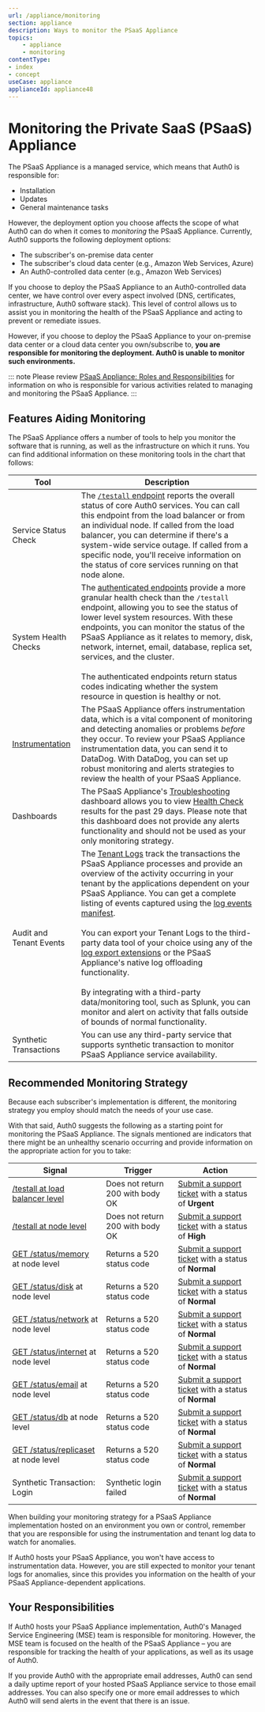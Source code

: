 ```yaml
---
url: /appliance/monitoring
section: appliance
description: Ways to monitor the PSaaS Appliance
topics:
    - appliance
    - monitoring
contentType:
- index
- concept
useCase: appliance
applianceId: appliance48
---
```


# Monitoring the Private SaaS (PSaaS) Appliance

The PSaaS Appliance is a managed service, which means that Auth0 is responsible for:

* Installation
* Updates
* General maintenance tasks

However, the deployment option you choose affects the scope of what Auth0 can do when it comes to *monitoring* the PSaaS Appliance. Currently, Auth0 supports the following deployment options:

* The subscriber's on-premise data center
* The subscriber's cloud data center (e.g., Amazon Web Services, Azure)
* An Auth0-controlled data center (e.g., Amazon Web Services)

If you choose to deploy the PSaaS Appliance to an Auth0-controlled data center, we have control over every aspect involved (DNS, certificates, infrastructure, Auth0 software stack). This level of control allows us to assist you in monitoring the health of the PSaaS Appliance and acting to prevent or remediate issues.

However, if you choose to deploy the PSaaS Appliance to your on-premise data center or a cloud data center you own/subscribe to, **you are responsible for monitoring the deployment. Auth0 is unable to monitor such environments.**

::: note
Please review [PSaaS Appliance: Roles and Responsibilities](https://auth0.com/docs/appliance/raci) for information on who is responsible for various activities related to managing and monitoring the PSaaS Appliance.
:::

## Features Aiding Monitoring

The PSaaS Appliance offers a number of tools to help you monitor the software that is running, as well as the infrastructure on which it runs. You can find additional information on these monitoring tools in the chart that follows:

| Tool | Description |
| - | - |
| Service Status Check | The [`/testall` endpoint](/appliance/monitoring/testall) reports the overall status of core Auth0 services. You can call this endpoint from the load balancer or from an individual node. If called from the load balancer, you can determine if there's a system-wide service outage. If called from a specific node, you'll receive information on the status of core services running on that node alone. |
| System Health Checks | The [authenticated endpoints](/appliance/monitoring/authenticated-endpoints) provide a more granular health check than the `/testall` endpoint, allowing you to see the status of lower level system resources. With these endpoints, you can monitor the status of the PSaaS Appliance as it relates to memory, disk, network, internet, email, database, replica set, services, and the cluster. <br /> <br /> The authenticated endpoints return status codes indicating whether the system resource in question is healthy or not. |
| [Instrumentation](/appliance/instrumentation) | The PSaaS Appliance offers instrumentation data, which is a vital component of monitoring and detecting anomalies or problems *before* they occur. To review your PSaaS Appliance instrumentation data, you can send it to DataDog. With DataDog,  you can set up robust monitoring and alerts strategies to review the health of your PSaaS Appliance. |
| Dashboards | The PSaaS Appliance's [Troubleshooting](/appliance/dashboard/troubleshoot) dashboard allows you to view [Health Check](/appliance/dashboard/troubleshoot#health-check) results for the past 29 days. Please note that this dashboard does not provide any alerts functionality and should not be used as your only monitoring strategy. |
| Audit and Tenant Events | The [Tenant Logs](https://auth0.com/docs/logs) track the transactions the PSaaS Appliance processes and provide an overview of the activity occurring in your tenant by the applications dependent on your PSaaS Appliance. You can get a complete listing of events captured using the [log events manifest](/logs#log-data-event-listing). <br /> <br /> You can export your Tenant Logs to the third-party data tool of your choice using any of the [log export extensions](/extensions#export-auth0-logs-to-an-external-service) or the PSaaS Appliance's native log offloading functionality. <br /> <br /> By integrating with a third-party data/monitoring tool, such as Splunk, you can monitor and alert on activity that falls outside of bounds of normal functionality. |
| Synthetic Transactions | You can use any third-party service that supports synthetic transaction to monitor PSaaS Appliance service availability. |

## Recommended Monitoring Strategy

Because each subscriber's implementation is different, the monitoring strategy you employ should match the needs of your use case.

With that said, Auth0 suggests the following as a starting point for monitoring the PSaaS Appliance. The signals mentioned are indicators that there might be an unhealthy scenario occurring and provide information on the appropriate action for you to take:

| Signal | Trigger | Action |
| - | - | - |
| [/testall at load balancer level](/appliance/monitoring/testall) | Does not return 200 with body OK | [Submit a support ticket](/support/tickets) with a status of **Urgent** |
| [/testall at node level](/appliance/monitoring/testall#monitoring-individual-nodes) | Does not return 200 with body OK | [Submit a support ticket](/support/tickets) with a status of **High** |
| [GET /status/memory](/appliance/monitoring/authenticated-endpoints#get-status-memory) at node level | Returns a 520 status code | [Submit a support ticket](/support/tickets) with a status of **Normal** |
| [GET /status/disk](/appliance/monitoring/authenticated-endpoints#get-status-disk) at node level  | Returns a 520 status code | [Submit a support ticket](/support/tickets) with a status of **Normal** |
| [GET /status/network](/appliance/monitoring/authenticated-endpoints#get-status-network) at node level	| Returns a 520 status code | [Submit a support ticket](/support/tickets) with a status of **Normal** |
| [GET /status/internet](/appliance/monitoring/authenticated-endpoints#get-status-internet) at node level | Returns a 520 status code | [Submit a support ticket](/support/tickets) with a status of **Normal** |
| [GET /status/email](/appliance/monitoring/authenticated-endpoints#get-status-email) at node level | Returns a 520 status code | [Submit a support ticket](/support/tickets) with a status of **Normal** |
| [GET /status/db](/appliance/monitoring/authenticated-endpoints#get-status-db) at node level | Returns a 520 status code | [Submit a support ticket](/support/tickets) with a status of **Normal** |
| [GET /status/replicaset](/appliance/monitoring/authenticated-endpoints#get-status-replicaset) at node level | Returns a 520 status code | [Submit a support ticket](/support/tickets) with a status of **Normal** |
| Synthetic Transaction: Login | Synthetic login failed | [Submit a support ticket](/support/tickets) with a status of **Normal** |

When building your monitoring strategy for a PSaaS Appliance implementation hosted on an environment you own or control, remember that you are responsible for using the instrumentation and tenant log data to watch for anomalies.

If Auth0 hosts your PSaaS Appliance, you won't have access to instrumentation data. However, you are still expected to monitor your tenant logs for anomalies, since this provides you information on the health of your PSaaS Appliance-dependent applications.

## Your Responsibilities

If Auth0 hosts your PSaaS Appliance implementation, Auth0's Managed Service Engineering (MSE) team is responsible for monitoring. However, the MSE team is focused on the health of the PSaaS Appliance – you are responsible for tracking the health of your applications, as well as its usage of Auth0.

If you provide Auth0 with the appropriate email addresses, Auth0 can send a daily uptime report of your hosted PSaaS Appliance service to those email addresses. You can also specify one or more email addresses to which Auth0 will send alerts in the event that there is an issue.